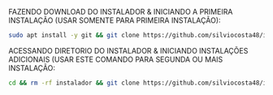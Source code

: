 FAZENDO DOWNLOAD DO INSTALADOR & INICIANDO A PRIMEIRA INSTALAÇÃO (USAR SOMENTE PARA PRIMEIRA INSTALAÇÃO):

```bash
sudo apt install -y git && git clone https://github.com/silviocosta48/instalador.git && sudo chmod -R 777 instalador && cd instalador&& sudo ./install_primaria
```

ACESSANDO DIRETORIO DO INSTALADOR & INICIANDO INSTALAÇÕES ADICIONAIS (USAR ESTE COMANDO PARA SEGUNDA OU MAIS INSTALAÇÃO:
```bash
cd && rm -rf instalador && git clone https://github.com/silviocosta48/instalador.git && sudo chmod -R 777 instalador && cd instalador && sudo ./install_instancia
```

